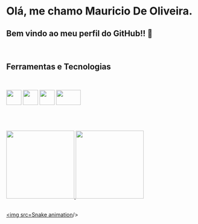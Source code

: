 # Olá, me chamo Mauricio De Oliveira. 
## Bem vindo ao meu perfil do GitHub!! 👋
<br>



<h2 align="left">
  Ferramentas e Tecnologias
    </h2>
<br>

<p align="center">

  <img src="https://cdn.jsdelivr.net/gh/devicons/devicon/icons/c/c-plain.svg" width="40" height="40"/>      <img src="https://cdn.jsdelivr.net/gh/devicons/devicon/icons/git/git-original-wordmark.svg" width="40" height="40"/>       <img src="https://cdn.jsdelivr.net/gh/devicons/devicon/icons/github/github-original-wordmark.svg" width="40" height="40"/>       <img src="https://cdn.jsdelivr.net/gh/devicons/devicon/icons/linux/linux-original.svg" width="65" height="40"/>
</p>  <br><br><br>
          
<div>
<a href="https://github.com/OliverM1981">
<img height="180em" src="https://github-readme-stats.vercel.app/api/top-langs/?username=OliverM1981&layout=compact&langs_count=7&theme=dracula"/>
<img height="180em" src="https://github-readme-stats.vercel.app/api?username=OliverM1981&show_icons=true&theme=dracula&include_all_commits=true&count_private=true"/>
</div><br>

        
          
          
<img src=[Snake animation](https://github.com/OliverM1981/OliverM1981/blob/output/github-contribution-grid-snake.svg)/>
<!--
**OliverM1981/OliverM1981** is a ✨ _special_ ✨ repository because its `README.md` (this file) appears on your GitHub profile.

Here are some ideas to get you started:

- 🔭 I’m currently working on ...
- 🌱 I’m currently learning ...
- 👯 I’m looking to collaborate on ...
- 🤔 I’m looking for help with ...
- 💬 Ask me about ...
- 📫 How to reach me: ...
- 😄 Pronouns: ...
- ⚡ Fun fact: ...
-->
